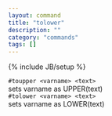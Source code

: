 ```yaml
---
layout: command
title: "tolower"
description: ""
category: "commands"
tags: []
---
```

{% include JB/setup %}

`#toupper <varname> <text>`  
  sets varname as UPPER(text)  
`#tolower <varname> <text>`  
  sets varname as LOWER(text)
